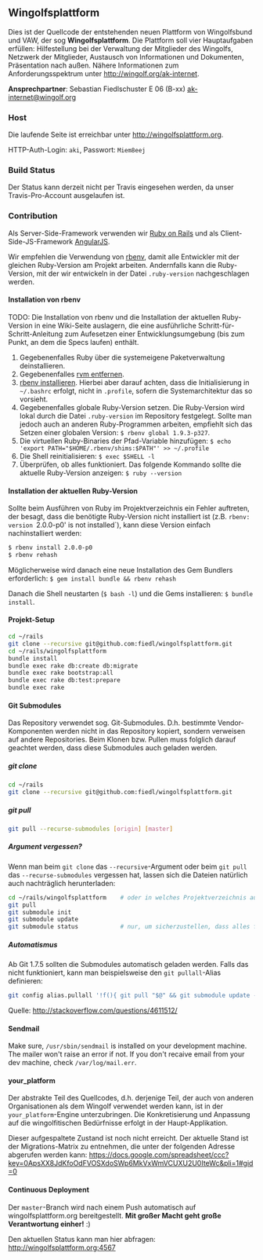## Wingolfsplattform

Dies ist der Quellcode der entstehenden neuen Plattform von Wingolfsbund und VAW, der sog **Wingolfsplattform**. Die Plattform soll vier Hauptaufgaben erfüllen: Hilfestellung bei der Verwaltung der Mitglieder des Wingolfs, Netzwerk der Mitglieder, Austausch von Informationen und Dokumenten, Präsentation nach außen. 
Nähere Informationen zum Anforderungsspektrum unter http://wingolf.org/ak-internet.

**Ansprechpartner**:
Sebastian Fiedlschuster  E 06  (B-xx)
<ak-internet@wingolf.org>

### Host

Die laufende Seite ist erreichbar unter http://wingolfsplattform.org.

HTTP-Auth-Login: `aki`, Passwort: `Miem8eej`

### Build Status 

Der Status kann derzeit nicht per Travis eingesehen werden, da unser Travis-Pro-Account ausgelaufen ist. 

### Contribution

Als Server-Side-Framework verwenden wir [Ruby on Rails](http://rubyonrails.org/) und als Client-Side-JS-Framework [AngularJS](http://angularjs.org/). 

Wir empfehlen die Verwendung von [rbenv](https://github.com/sstephenson/rbenv/), damit alle Entwickler mit der gleichen Ruby-Version am Projekt arbeiten. 
Andernfalls kann die Ruby-Version, mit der wir entwickeln in der Datei `.ruby-version` nachgeschlagen werden.

#### Installation von rbenv

TODO: Die Installation von rbenv und die Installation der aktuellen Ruby-Version in eine Wiki-Seite auslagern, die eine ausführliche Schritt-für-Schritt-Anleitung
zum Aufesetzen einer Entwicklungsumgebung (bis zum Punkt, an dem die Specs laufen) enthält.

1. Gegebenenfalles Ruby über die systemeigene Paketverwaltung deinstallieren.
1. Gegebenenfalles [rvm entfernen](http://stackoverflow.com/questions/3558656/how-to-remove-rvm-ruby-version-manager-from-my-system).
1. [rbenv installieren](https://github.com/sstephenson/rbenv/#installation). Hierbei aber darauf achten, dass die Initialisierung in `~/.bashrc` erfolgt, nicht in `.profile`, sofern die Systemarchitektur das so vorsieht.
1. Gegebenenfalles globale Ruby-Version setzen. Die Ruby-Version wird lokal durch die Datei `.ruby-version` im Repository festgelegt. Sollte man jedoch auch an anderen Ruby-Programmen arbeiten, empfiehlt sich das Setzen einer globalen Version: `$ rbenv global 1.9.3-p327`.
1. Die virtuellen Ruby-Binaries der Pfad-Variable hinzufügen: `$ echo 'export PATH="$HOME/.rbenv/shims:$PATH"' >> ~/.profile`
1. Die Shell reinitialisieren: `$ exec $SHELL -l`
1. Überprüfen, ob alles funktioniert. Das folgende Kommando sollte die aktuelle Ruby-Version anzeigen: `$ ruby --version`

#### Installation der aktuellen Ruby-Version

Sollte beim Ausführen von Ruby im Projektverzeichnis ein Fehler auftreten, der besagt, dass die benötigte Ruby-Version nicht installiert ist (z.B. `rbenv: version `2.0.0-p0' is not installed`), kann diese Version einfach nachinstalliert werden:

```bash
$ rbenv install 2.0.0-p0
$ rbenv rehash
```

Möglicherweise wird danach eine neue Installation des Gem Bundlers erforderlich: `$ gem install bundle && rbenv rehash`

Danach die Shell neustarten (`$ bash -l`) und die Gems installieren: `$ bundle install`.

#### Projekt-Setup

```bash
cd ~/rails
git clone --recursive git@github.com:fiedl/wingolfsplattform.git
cd ~/rails/wingolfsplattform
bundle install
bundle exec rake db:create db:migrate
bundle exec rake bootstrap:all
bundle exec rake db:test:prepare
bundle exec rake
```

#### Git Submodules

Das Repository verwendet sog. Git-Submodules. D.h. bestimmte Vendor-Komponenten werden nicht in das 
Repository kopiert, sondern verweisen auf andere Repositories. Beim Klonen bzw. Pullen muss folglich
darauf geachtet werden, dass diese Submodules auch geladen werden.

##### git clone

```bash
cd ~/rails
git clone --recursive git@github.com:fiedl/wingolfsplattform.git
```

##### git pull

```bash
git pull --recurse-submodules [origin] [master]
```

##### Argument vergessen?

Wenn man beim `git clone` das `--recursive`-Argument oder beim `git pull` das `--recurse-submodules` 
vergessen hat, lassen sich die Dateien natürlich auch nachträglich herunterladen:
```bash
cd ~/rails/wingolfsplattform    # oder in welches Projektverzeichnis auch immer
git pull
git submodule init
git submodule update
git submodule status            # nur, um sicherzustellen, dass alles funktioniert hat.
```

##### Automatismus

Ab Git 1.7.5 sollten die Submodules automatisch geladen werden. Falls das nicht funktioniert, 
kann man beispielsweise den `git pullall`-Alias definieren:

```bash
git config alias.pullall '!f(){ git pull "$@" && git submodule update --init --recursive; }; f'
```

Quelle: http://stackoverflow.com/questions/4611512/



#### Sendmail

Make sure, `/usr/sbin/sendmail` is installed on your development machine. The mailer won't raise an error if not. If you don't recaive email from your dev machine, check `/var/log/mail.err`.

#### your_platform

Der abstrakte Teil des Quellcodes, d.h. derjenige Teil, der auch von anderen Organisationen als dem Wingolf verwendet werden kann, ist in der `your_platform`-Engine unterzubringen. Die Konkretisierung und Anpassung auf die wingolfitischen Bedürfnisse erfolgt in der Haupt-Applikation. 

Dieser aufgespaltete Zustand ist noch nicht erreicht. Der aktuelle Stand ist der Migrations-Matrix zu entnehmen, die unter der folgenden Adresse abgerufen werden kann:
https://docs.google.com/spreadsheet/ccc?key=0ApsXX8JdKfoOdFVOSXdoSWp6MkVxWmVCUXU2U0IteWc&pli=1#gid=0

#### Continuous Deployment

Der `master`-Branch wird nach einem Push automatisch auf wingolfsplattform.org bereitgestellt. 
**Mit großer Macht geht große Verantwortung einher!** :)

Den aktuellen Status kann man hier abfragen: http://wingolfsplattform.org:4567


